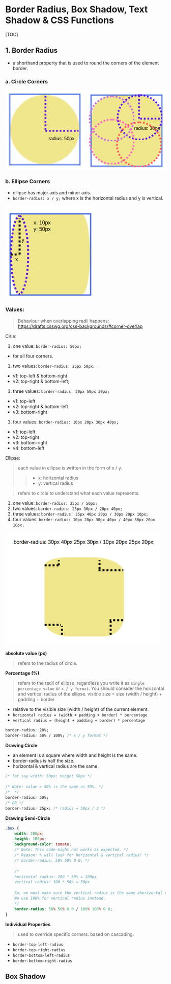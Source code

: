 # Border Radius, Box Shadow, Text Shadow & CSS Functions

[TOC]

## 1. Border Radius

- a shorthand property that is used to round the corners of the element border.

### a. Circle Corners
![Circle](br1.png)


### b. Ellipse Corners

- ellipse has major axis and minor axis.
- `border-radius: x / y;` where x is the horizontal radius and y is vertical.

![Ellipse](ellipse.png)


### Values:

> Behaviour when overlapping radii happens: https://drafts.csswg.org/css-backgrounds/#corner-overlap

Cirle:

1. one value: `border-radius: 50px;`
- for all four corners.
1. two values: `border-radius: 25px 50px;`
- v1: top-left & bottom-right
- v2: top-right & bottom-left;
1. three values: `border-radius: 20px 50px 30px;`
- v1: top-left
- v2: top-right & bottom-left
- v3: bottom-right
1. four values: `border-radius: 10px 20px 30px 40px;`
- v1: top-left
- v2: top-right
- v3: bottom-right
- v4: bottom-left

Ellipse:
> each value in ellipse is written in the form of x / y.
> > - x: horizontal radius
> > - y: vertical radius

> refers to circle to understand what each value represents.
1. one value: `border-radius: 25px / 50px;`
2. two values: `border-radius: 25px 30px / 20px 40px;`
3. three values: `border-radius: 25px 40px 20px / 30px 20px 10px;`
4. four values: `border-radius: 10px 20px 30px 40px / 40px 30px 20px 10px;`

![example](example.png)


**absolute value (px)**
> refers to the radius of circle.

**Percentage (%)**
> refers to the radii of ellipse, regardless you write it as `single percentage value` or `x / y format`.
> You should consider the horizontal and vertical radius of the ellipse.
> visible size = size (width / height) + padding + border
- relative to the visible size (width / height) of the current element.
- `horizontal radius = (width + padding + border) * percentage`
- `vertical radius = (height + padding + border) * percentage`

```css
border-radius: 20%;
border-radius: 50% / 100%; /* x / y format */
```

**Drawing Circle**
- an element is a square where width and height is the same.
- border-radius is half the size.
- horizontal & vertical radius are the same.
```css
/* let say width: 50px; height 50px */

/* Note: value > 50% is the same as 50%. */
/*  */
border-radius: 50%; 
/* OR */
border-radius: 25px; /* radius = 50px / 2 */

```

**Drawing Semi-Circle**

```css
.box {
    width: 200px;
    height: 100px;
    background-color: tomato;
    /* Note: This code might not works as expected. */
    /* Reason: % will look for horizontal & vertical radius! */
    /* border-radius: 50% 50% 0 0; */

    /*
    horizontal radius: 200 * 50% = 100px
    vertical radius: 100 * 50% = 50px

    So, we must make sure the vertical radius is the same ahorizontal radius
    We use 100% for vertical radius instead.
    */
    border-radius: 50% 50% 0 0 / 100% 100% 0 0;
}
```

**Individual Properties**
> used to override specific corners.
> based on cascading.
- `border-top-left-radius`
- `border-top-right-radius`
- `border-bottom-left-radius`
- `border-bottom-right-radius`

## Box Shadow
